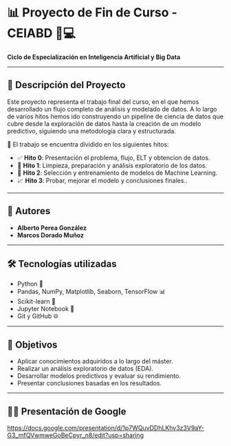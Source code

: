 # 📊 Proyecto de Fin de Curso - CEIABD 🧠💻  
**Ciclo de Especialización en Inteligencia Artificial y Big Data**

---

## 🧾 Descripción del Proyecto

Este proyecto representa el trabajo final del curso, en el que hemos desarrollado un flujo completo de análisis y modelado de datos. A lo largo de varios hitos hemos ido construyendo un pipeline de ciencia de datos que cubre desde la exploración de datos hasta la creación de un modelo predictivo, siguiendo una metodología clara y estructurada.

📁 El trabajo se encuentra dividido en los siguientes hitos:
- ✅ **Hito 0**: Presentación el problema, flujo, ELT y obtencion de datos.
- 🧼 **Hito 1**: Limpieza, preparación y análisis exploratorio de los datos.
- 🧠 **Hito 2**: Selección y entrenamiento de modelos de Machine Learning.
- 📈 **Hito 3**: Probar, mejorar el modelo y conclusiones finales..

---

## 👥 Autores

- **Alberto Perea González**  
- **Marcos Dorado Muñoz**

---

## 🛠️ Tecnologías utilizadas

- Python 🐍  
- Pandas, NumPy, Matplotlib, Seaborn, TensorFlow 📊  
- Scikit-learn 🤖  
- Jupyter Notebook 📓  
- Git y GitHub 🌐

---

## 📌 Objetivos

- Aplicar conocimientos adquiridos a lo largo del máster.
- Realizar un análisis exploratorio de datos (EDA).
- Desarrollar modelos predictivos y evaluar su rendimiento.
- Presentar conclusiones basadas en los resultados.

---
## 👨‍🎓 Presentación de Google
https://docs.google.com/presentation/d/1p7WQuvDDhLKhv3z3V9aY-G3_mfQVwmweGoBeCpyr_n8/edit?usp=sharing
